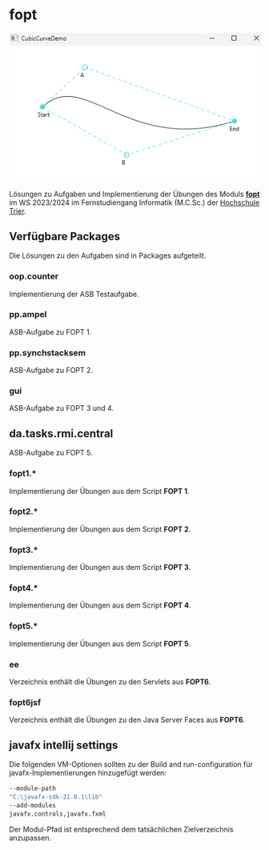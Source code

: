 # fopt

![](img.png)

Lösungen zu Aufgaben und Implementierung der Übungen des Moduls [**fopt**](https://www.hochschule-trier.de/informatik/fernstudium/module/a-h/fopt) im WS 2023/2024 im Fernstudiengang Informatik (M.C.Sc.) der [Hochschule Trier](https://www.hochschule-trier.de/).


## Verfügbare Packages
Die Lösungen zu den Aufgaben sind in Packages aufgeteilt.

### oop.counter
Implementierung der ASB Testaufgabe.

### pp.ampel
ASB-Aufgabe zu FOPT 1.

### pp.synchstacksem
ASB-Aufgabe zu FOPT 2.

### gui
ASB-Aufgabe zu FOPT 3 und 4.

## da.tasks.rmi.central
ASB-Aufgabe zu FOPT 5.

### fopt1.*
Implementierung der Übungen aus dem Script **FOPT 1**.


### fopt2.*
Implementierung der Übungen aus dem Script **FOPT 2**.


### fopt3.*

Implementierung der Übungen aus dem Script **FOPT 3**.

### fopt4.*

Implementierung der Übungen aus dem Script **FOPT 4**.

### fopt5.*

Implementierung der Übungen aus dem Script **FOPT 5**.

### ee
Verzeichnis enthält die Übungen zu den Servlets aus **FOPT6**.

### fopt6jsf
Verzeichnis enthält die Übungen zu den Java Server Faces aus **FOPT6**.


## javafx intellij settings

Die folgenden VM-Optionen sollten zu der Build and run-configuration für javafx-Implementierungen hinzugefügt werden:

``` bash
--module-path
"C:\javafx-sdk-21.0.1\lib"
--add-modules
javafx.controls,javafx.fxml
```

Der Modul-Pfad ist entsprechend dem tatsächlichen Zielverzeichnis anzupassen.

